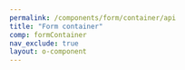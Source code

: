 ```yaml
---
permalink: /components/form/container/api
title: "Form container"
comp: formContainer
nav_exclude: true
layout: o-component
---
```

